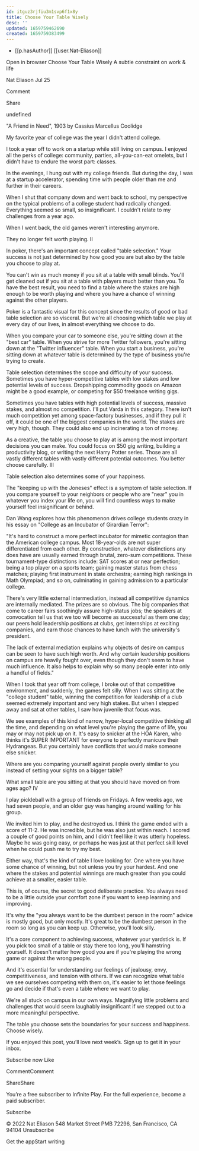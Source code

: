 ```yaml
---
id: itguz3rjfiu3m1svp6f1x8y
title: Choose Your Table Wisely
desc: ''
updated: 1659759462690
created: 1659759383499
---
```


- [[p.hasAuthor]] [[user.Nat-Eliason]]


		
	
Open in browser
Choose Your Table Wisely
A subtle constraint on work & life
	
Nat Eliason
Jul 25	
	
Comment
	
Share
	
undefined
	
"A Friend in Need", 1903 by Cassius Marcellus Coolidge

My favorite year of college was the year I didn't attend college. 

I took a year off to work on a startup while still living on campus. I enjoyed all the perks of college: community, parties, all-you-can-eat omelets, but I didn't have to endure the worst part: classes. 

In the evenings, I hung out with my college friends. But during the day, I was at a startup accelerator, spending time with people older than me and further in their careers.

When I shut that company down and went back to school, my perspective on the typical problems of a college student had radically changed. Everything seemed so small, so insignificant. I couldn't relate to my challenges from a year ago. 

When I went back, the old games weren't interesting anymore. 

They no longer felt worth playing.
II

In poker, there's an important concept called "table selection." Your success is not just determined by how good you are but also by the table you choose to play at. 

You can't win as much money if you sit at a table with small blinds. You'll get cleaned out if you sit at a table with players much better than you. To have the best result, you need to find a table where the stakes are high enough to be worth playing and where you have a chance of winning against the other players. 

Poker is a fantastic visual for this concept since the results of good or bad table selection are so visceral. But we're all choosing which table we play at every day of our lives, in almost everything we choose to do. 

When you compare your car to someone else, you're sitting down at the "best car" table. When you strive for more Twitter followers, you're sitting down at the "Twitter influencer" table. When you start a business, you're sitting down at whatever table is determined by the type of business you're trying to create. 

Table selection determines the scope and difficulty of your success. Sometimes you have hyper-competitive tables with low stakes and low potential levels of success. Dropshipping commodity goods on Amazon might be a good example, or competing for $50 freelance writing gigs. 

Sometimes you have tables with high potential levels of success, massive stakes, and almost no competition. I'll put Varda in this category. There isn't much competition yet among space-factory businesses, and if they pull it off, it could be one of the biggest companies in the world. The stakes are very high, though. They could also end up incinerating a ton of money.

As a creative, the table you choose to play at is among the most important decisions you can make. You could focus on $50 gig writing, building a productivity blog, or writing the next Harry Potter series. Those are all vastly different tables with vastly different potential outcomes. You better choose carefully. 
III

Table selection also determines some of your happiness.

The "keeping up with the Joneses" effect is a symptom of table selection. If you compare yourself to your neighbors or people who are "near" you in whatever you index your life on, you will find countless ways to make yourself feel insignificant or behind. 

Dan Wang explores how this phenomenon drives college students crazy in his essay on "College as an Incubator of Girardian Terror":

"It's hard to construct a more perfect incubator for mimetic contagion than the American college campus. Most 18-year-olds are not super differentiated from each other. By construction, whatever distinctions any does have are usually earned through brutal, zero-sum competitions. These tournament-type distinctions include: SAT scores at or near perfection; being a top player on a sports team; gaining master status from chess matches; playing first instrument in state orchestra; earning high rankings in Math Olympiad; and so on, culminating in gaining admission to a particular college.

There's very little external intermediation, instead all competitive dynamics are internally mediated. The prizes are so obvious. The big companies that come to career fairs soothingly assure high-status jobs; the speakers at convocation tell us that we too will become as successful as them one day; our peers hold leadership positions at clubs, get internships at exciting companies, and earn those chances to have lunch with the university's president.

The lack of external mediation explains why objects of desire on campus can be seen to have such high worth. And why certain leadership positions on campus are heavily fought over, even though they don't seem to have much influence. It also helps to explain why so many people enter into only a handful of fields."

When I took that year off from college, I broke out of that competitive environment, and suddenly, the games felt silly. When I was sitting at the "college student" table, winning the competition for leadership of a club seemed extremely important and very high stakes. But when I stepped away and sat at other tables, I saw how juvenile that focus was. 

We see examples of this kind of narrow, hyper-local competitive thinking all the time, and depending on what level you're playing the game of life, you may or may not pick up on it. It's easy to snicker at the HOA Karen, who thinks it's SUPER IMPORTANT for everyone to perfectly manicure their Hydrangeas. But you certainly have conflicts that would make someone else snicker. 

Where are you comparing yourself against people overly similar to you instead of setting your sights on a bigger table? 

What small table are you sitting at that you should have moved on from ages ago?
IV

I play pickleball with a group of friends on Fridays. A few weeks ago, we had seven people, and an older guy was hanging around waiting for his group. 

We invited him to play, and he destroyed us. I think the game ended with a score of 11-2. He was incredible, but he was also just within reach. I scored a couple of good points on him, and I didn't feel like it was utterly hopeless. Maybe he was going easy, or perhaps he was just at that perfect skill level when he could push me to try my best. 

Either way, that's the kind of table I love looking for. One where you have some chance of winning, but not unless you try your hardest. And one where the stakes and potential winnings are much greater than you could achieve at a smaller, easier table. 

This is, of course, the secret to good deliberate practice. You always need to be a little outside your comfort zone if you want to keep learning and improving.

It's why the "you always want to be the dumbest person in the room" advice is mostly good, but only mostly. It's great to be the dumbest person in the room so long as you can keep up. Otherwise, you'll look silly.

It's a core component to achieving success, whatever your yardstick is. If you pick too small of a table or stay there too long, you'll hamstring yourself. It doesn't matter how good you are if you're playing the wrong game or against the wrong people.

And it's essential for understanding our feelings of jealousy, envy, competitiveness, and tension with others. If we can recognize what table we see ourselves competing with them on, it's easier to let those feelings go and decide if that's even a table where we want to play. 

We're all stuck on campus in our own ways. Magnifying little problems and challenges that would seem laughably insignificant if we stepped out to a more meaningful perspective.

The table you choose sets the boundaries for your success and happiness. Choose wisely.

If you enjoyed this post, you’ll love next week’s. Sign up to get it in your inbox.

Subscribe now
Like
	
CommentComment
	
ShareShare

You’re a free subscriber to Infinite Play. For the full experience, become a paid subscriber.

Subscribe

© 2022 Nat Eliason
548 Market Street PMB 72296, San Francisco, CA 94104
Unsubscribe

Get the appStart writing
	
